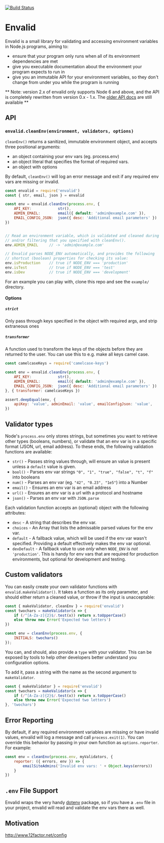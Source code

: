 [![Build Status](https://travis-ci.org/af/envalid.svg?branch=master)](https://travis-ci.org/af/envalid)

# Envalid

Envalid is a small library for validating and accessing environment variables in
Node.js programs, aiming to:

* ensure that your program only runs when all of its environment dependencies are met
* give you executable documentation about the environment your program expects to run in
* give you an immutable API for your environment variables, so they don't change
  from under you while the program is running

** Note: version 2.x of envalid only supports Node 6 and above, and the API is
completely rewritten from version 0.x - 1.x. The [older API docs](https://github.com/af/envalid/blob/0142d408ca1c83d47647c1781eeda37b4decd31d/README.md) are still available **


## API

### `envalid.cleanEnv(environment, validators, options)`

`cleanEnv()` returns a sanitized, immutable environment object, and accepts three
positional arguments:

* an object containing your env vars (eg. process.env)
* an object literal that specifies the format of required vars.
* an object with options

By default, `cleanEnv()` will log an error message and exit if any required
env vars are missing or invalid.

```js
const envalid = require('envalid')
const { str, email, json } = envalid

const env = envalid.cleanEnv(process.env, {
    API_KEY:            str(),
    ADMIN_EMAIL:        email({ default: 'admin@example.com' }),
    EMAIL_CONFIG_JSON:  json({ desc: 'Additional email parameters' })
})


// Read an environment variable, which is validated and cleaned during 
// and/or filtering that you specified with cleanEnv().
env.ADMIN_EMAIL     // -> 'admin@example.com'

// Envalid parses NODE_ENV automatically, and provides the following
// shortcut (boolean) properties for checking its value:
env.isProduction    // true if NODE_ENV === 'production'
env.isTest          // true if NODE_ENV === 'test'
env.isDev           // true if NODE_ENV === 'development'
```

For an example you can play with, clone this repo and see the `example/` directory.

#### Options
##### `strict`
Only pass through keys specified in the object with required args, and strip extraneous ones

##### `transformer`
A function used to transform the keys of the objects before they are returned to the user.
You can use this to e.g. make all keys camel case.

```js
const camelcaseKeys = require('camelcase-keys')

const env = envalid.cleanEnv(process.env, {
    API_KEY:            str(),
    ADMIN_EMAIL:        email({ default: 'admin@example.com' }),
    EMAIL_CONFIG_JSON:  json({ desc: 'Additional email parameters' })
}, { transformer: camelcaseKeys })

assert.deepEqual(env, {
    apiKey: 'value', adminEmail: 'value', emailConfigJson: 'value',
})
```

## Validator types

Node's `process.env` only stores strings, but sometimes you want to retrieve other types
(booleans, numbers), or validate that an env var is in a specific format (JSON,
url, email address). To these ends, the following validation functions are available:

* `str()` - Passes string values through, will ensure an value is present unless a
          `default` value is given.
* `bool()` - Parses env var strings `"0", "1", "true", "false", "t", "f"` into booleans
* `num()` - Parses an env var (eg. `"42", "0.23", "1e5"`) into a Number
* `email()` - Ensures an env var is an email address
* `url()` - Ensures an env var is a url with a protocol and hostname
* `json()` - Parses an env var with `JSON.parse`

Each validation function accepts an (optional) object with the following attributes:

* `desc` - A string that describes the env var.
* `choices` - An Array that lists the admissable parsed values for the env var.
* `default` - A fallback value, which will be used if the env var wasn't specified.
              Providing a default effectively makes the env var optional.
* `devDefault` - A fallback value to use *only* when `NODE_ENV` is _not_ `'production'`. This is handy
                 for env vars that are required for production environments, but optional
                 for development and testing.


## Custom validators

You can easily create your own validator functions with `envalid.makeValidator()`. It takes
a function as its only parameter, and should either return a cleaned value, or throw if the
input is unacceptable:

```js
const { makeValidator, cleanEnv } = require('envalid')
const twochars = makeValidator(x => {
    if (/^[A-Za-z]{2}$/.test(x)) return x.toUpperCase()
    else throw new Error('Expected two letters')
})

const env = cleanEnv(process.env, {
    INITIALS: twochars()
});
```

You can, and should, also provide a `type` with your validator. This can be exposed by tools
to help other developers better understand you configuration options.

To add it, pass a string with the name as the second argument to `makeValidator`.

```js
const { makeValidator } = require('envalid')
const twochars = makeValidator(x => {
    if (/^[A-Za-z]{2}$/.test(x)) return x.toUpperCase()
    else throw new Error('Expected two letters')
}, 'twochars')
```


## Error Reporting

By default, if any required environment variables are missing or have invalid
values, envalid will log a message and call `process.exit(1)`. You can override
this behavior by passing in your own function as `options.reporter`. For example:

```js
const env = cleanEnv(process.env, myValidators, {
    reporter: ({ errors, env }) => {
        emailSiteAdmins('Invalid env vars: ' + Object.keys(errors))
    }
})
```


## `.env` File Support

Envalid wraps the very handy [dotenv](https://www.npmjs.com/package/dotenv) package,
so if you have a `.env` file in your project, envalid will read and validate the
env vars there as well.

## Motivation

http://www.12factor.net/config
